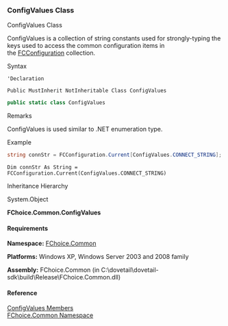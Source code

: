 ﻿### ConfigValues Class

ConfigValues Class

ConfigValues is a collection of string constants used for strongly-typing the keys used to access the common configuration items in the [FCConfiguration](FChoice.Common~FChoice.Common.FCConfiguration.md) collection.

Syntax

```vbnet
'Declaration

Public MustInherit NotInheritable Class ConfigValues 
```

```csharp
public static class ConfigValues 
```

Remarks

ConfigValues is used similar to .NET enumeration type.

Example

```csharp
string connStr = FCConfiguration.Current[ConfigValues.CONNECT_STRING];
```

```vbnet
Dim connStr As String = FCConfiguration.Current(ConfigValues.CONNECT_STRING)
```

Inheritance Hierarchy

System.Object  

**FChoice.Common.ConfigValues**  

#### Requirements

**Namespace:** [FChoice.Common](FChoice.Common~FChoice.Common_namespace.md)

**Platforms:** Windows XP, Windows Server 2003 and 2008 family

**Assembly:** FChoice.Common (in C:\\dovetail\\dovetail-sdk\\build\\Release\\FChoice.Common.dll)



#### Reference

[ConfigValues Members](FChoice.Common~FChoice.Common.ConfigValues_members.md)  
[FChoice.Common Namespace](FChoice.Common~FChoice.Common_namespace.md)